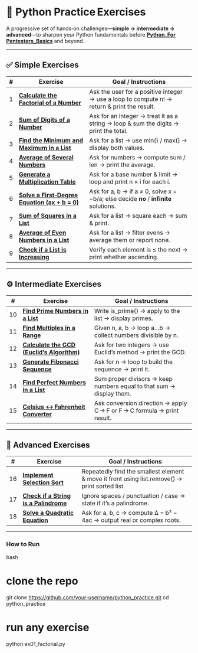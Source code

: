# 🧠 Python Practice Exercises

A progressive set of hands‑on challenges—**simple → intermediate → advanced**—to sharpen your Python fundamentals before **[Python_For Pentesters_Basics](https://github.com/DairHX/Python_For_Pentesters_Basics)** and beyond.

---

## ✅ Simple Exercises

| # | Exercise | Goal / Instructions |
|---|----------|---------------------|
| 1 | **[Calculate the Factorial of a Number](./simple_exercises/ex01_factorial.py)** | Ask the user for a positive integer → use a loop to compute n! → return & print the result. |
| 2 | **[Sum of Digits of a Number](./simple_exercises/ex02_sum_of_numbers.py)** | Ask for an integer → treat it as a string → loop & sum the digits → print the total. |
| 3 | **[Find the Minimum and Maximum in a List](./simple_exercises/ex03_min_max_list.py)** | Ask for a list → use min() / max() → display both values. |
| 4 | **[Average of Several Numbers](./simple_exercises/ex04_average_list.py)** | Ask for numbers → compute sum / len → print the average. |
| 5 | **[Generate a Multiplication Table](./simple_exercises/ex05_multiplication_table.py)** | Ask for a base number & limit → loop and print n × i for each i. |
| 6 | **[Solve a First‑Degree Equation (ax + b = 0)](./simple_exercises/ex06_solve_linear_equation.py)** | Ask for a, b → if a ≠ 0, solve x = −b/a; else decide **no** / **infinite** solutions. |
| 7 | **[Sum of Squares in a List](./simple_exercises/ex07_sum_of_squares.py)** | Ask for a list → square each → sum & print. |
| 8 | **[Average of Even Numbers in a List](./simple_exercises/ex08_average_of_even_numbers.py)** | Ask for a list → filter evens → average them or report none. |
| 9 | **[Check if a List is Increasing](./simple_exercises/ex09_check_if_list_is_increasing.py)** | Verify each element is ≤ the next → print whether ascending. |

---

## ⚙️ Intermediate Exercises

| # | Exercise | Goal / Instructions |
|---|----------|---------------------|
| 10 | **[Find Prime Numbers in a List](./intermediate_exercises/ex10_primes_in_list.py)** | Write is_prime() → apply to the list → display primes. |
| 11 | **[Find Multiples in a Range](./intermediate_exercises/ex11_multiples_of_n_in_range.py)** | Given n, a, b → loop a…b → collect numbers divisible by n. |
| 12 | **[Calculate the GCD (Euclid’s Algorithm)](./intermediate_exercises/ex12_gcd_euclidean_algorithm.py)** | Ask for two integers → use Euclid’s method → print the GCD. |
| 13 | **[Generate Fibonacci Sequence](./intermediate_exercises/ex13_fibonacci_sequence.py)** | Ask for n → loop to build the sequence → print it. |
| 14 | **[Find Perfect Numbers in a List](./intermediate_exercises/ex14_perfect_numbers.py)** | Sum proper divisors → keep numbers equal to that sum → display them. |
| 15 | **[Celsius ↔ Fahrenheit Converter](./intermediate_exercises/ex15_celsius_fahrenheit_converter.py)** | Ask conversion direction → apply C → F or F → C formula → print result. |

---

## 🔬 Advanced Exercises

| # | Exercise | Goal / Instructions |
|---|----------|---------------------|
| 16 | **[Implement Selection Sort](./advanced_exercices/ex16_selection_sort_min_only.py)** | Repeatedly find the smallest element & move it front using list.remove() → print sorted list. |
| 17 | **[Check if a String is a Palindrome](./advanced_exercices/ex17_check_palindrome.py)** | Ignore spaces / punctuation / case → state if it’s a palindrome. |
| 18 | **[Solve a Quadratic Equation](./advanced_exercices/ex18_solve_quadratic_equation.py)** | Ask for a, b, c → compute Δ = b² − 4ac → output real or complex roots. |

---

### How to Run

bash
# clone the repo
git clone https://github.com/your-username/python_practice.git
cd python_practice

# run any exercise
python ex01_factorial.py

